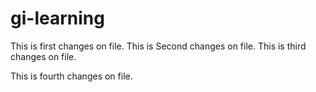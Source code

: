 # gi-learning

This is first changes on file.
This is Second changes on file.
This is third changes on file.

This is fourth changes on file.
